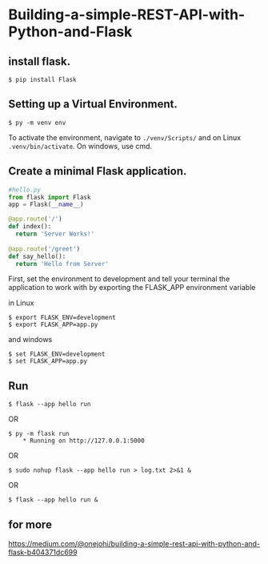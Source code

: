 Building-a-simple-REST-API-with-Python-and-Flask
================================================

## install flask.

	$ pip install Flask

## Setting up a Virtual Environment.

	$ py -m venv env

To activate the environment, navigate to `./venv/Scripts/` and on Linux `.venv/bin/activate`. On windows, use cmd.

## Create a minimal Flask application.


```python
#hello.py
from flask import Flask
app = Flask(__name__)

@app.route('/')
def index():
  return 'Server Works!'
  
@app.route('/greet')
def say_hello():
  return 'Hello from Server'
```

First, set the environment to development and tell your terminal the application to work with by exporting the FLASK_APP environment variable

in Linux

	$ export FLASK_ENV=development
	$ export FLASK_APP=app.py

and windows

	$ set FLASK_ENV=development
	$ set FLASK_APP=app.py

## Run

	$ flask --app hello run

OR

	$ py -m flask run 
		* Running on http://127.0.0.1:5000

OR 

	$ sudo nohup flask --app hello run > log.txt 2>&1 &

OR 

	$ flask --app hello run &

## for more

https://medium.com/@onejohi/building-a-simple-rest-api-with-python-and-flask-b404371dc699